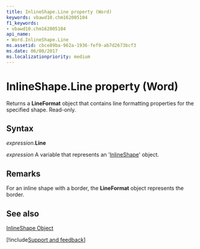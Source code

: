 ```yaml
---
title: InlineShape.Line property (Word)
keywords: vbawd10.chm162005104
f1_keywords:
- vbawd10.chm162005104
api_name:
- Word.InlineShape.Line
ms.assetid: cbce89ba-962a-1936-fef9-ab7d2673bcf3
ms.date: 06/08/2017
ms.localizationpriority: medium
---
```



# InlineShape.Line property (Word)

Returns a **LineFormat** object that contains line formatting properties for the specified shape. Read-only.


## Syntax

_expression_.**Line**

_expression_ A variable that represents an '[InlineShape](Word.InlineShape.md)' object.


## Remarks

For an inline shape with a border, the **LineFormat** object represents the border.


## See also


[InlineShape Object](Word.InlineShape.md)

[!include[Support and feedback](~/includes/feedback-boilerplate.md)]